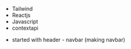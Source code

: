 <!-- track -
features build ,
uniquconcepts learning,
problem/challenges faced ,
tech stack used ,
flow of project ,
future feature need to be build
 -->



<!-- techstack -->
- Tailwind
- Reactjs
- Javascript
- contextapi


<!-- flow of project -->
- started with header - navbar (making navbar)